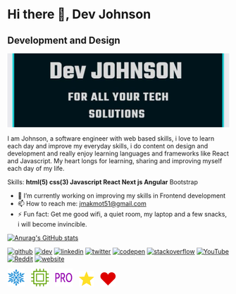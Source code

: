 # Hi there 👋, Dev Johnson
## Development and Design
![Development and Design](https://github.com/makmot256/makmot256/blob/main/devjohnson.jpg)

I am Johnson,  a software engineer with web based skills, i love to learn each day and improve my everyday skills, i do content on design and development and really enjoy learning languages and frameworks like React and Javascript. My heart longs for learning, sharing and improving myself each day of my life.

Skills: **html(5)
css(3)
Javascript
React
Next js
Angular**
Bootstrap

- 🔭 I’m currently working on improving my skills in Frontend development
- 📫 How to reach me: jmakmot51@gmail.com 
- ⚡ Fun fact: Get me good wifi, a quiet room, my laptop and a few snacks, i will become invincible.

 [![Anurag's GitHub stats](https://github-readme-stats.vercel.app/api?username=makmot256)](https://github.com/anuraghazra/github-readme-stats)


[<img src='https://cdn.jsdelivr.net/npm/simple-icons@3.0.1/icons/github.svg' alt='github' height='40'>](https://github.com/https://github.com/makmot256)  [<img src='https://cdn.jsdelivr.net/npm/simple-icons@3.0.1/icons/dev-dot-to.svg' alt='dev' height='40'>](https://dev.to/https://dev.to/makmot_johnson_44ae32d9bc)  [<img src='https://cdn.jsdelivr.net/npm/simple-icons@3.0.1/icons/linkedin.svg' alt='linkedin' height='40'>](https://www.linkedin.com/in/https://www.linkedin.com/in/makmot256//)  [<img src='https://cdn.jsdelivr.net/npm/simple-icons@3.0.1/icons/twitter.svg' alt='twitter' height='40'>](https://twitter.com/@JohnsonMakmot)  [<img src='https://cdn.jsdelivr.net/npm/simple-icons@3.0.1/icons/codepen.svg' alt='codepen' height='40'>](https://codepen.io/https://codepen.io/Makmot-Johnson)  [<img src='https://cdn.jsdelivr.net/npm/simple-icons@3.0.1/icons/stackoverflow.svg' alt='stackoverflow' height='40'>](https://stackoverflow.com/users/https://stackoverflow.com/users/13425296/makmot-johnson)  [<img src='https://cdn.jsdelivr.net/npm/simple-icons@3.0.1/icons/youtube.svg' alt='YouTube' height='40'>](https://www.youtube.com/channel/https://www.youtube.com/channel/UCGP3_TgmXAoiXlARQvWS-Ug)  [<img src='https://cdn.jsdelivr.net/npm/simple-icons@3.0.1/icons/reddit.svg' alt='Reddit' height='40'>](https://www.reddit.com/user/https://www.reddit.com/user/Swimming-Plantain721/)  [<img src='https://cdn.jsdelivr.net/npm/simple-icons@3.0.1/icons/icloud.svg' alt='website' height='40'>](jkmakmot.vercel.app)  

<a href='https://archiveprogram.github.com/'><img src='https://raw.githubusercontent.com/acervenky/animated-github-badges/master/assets/acbadge.gif' width='40' height='40'></a> <a href='https://docs.github.com/en/developers'><img src='https://raw.githubusercontent.com/acervenky/animated-github-badges/master/assets/devbadge.gif' width='40' height='40'></a> <a href='https://github.com/pricing'><img src='https://raw.githubusercontent.com/acervenky/animated-github-badges/master/assets/pro.gif' width='40' height='40'></a> <a href='https://stars.github.com/'><img src='https://raw.githubusercontent.com/acervenky/animated-github-badges/master/assets/starbadge.gif' width='35' height='35'></a> <a href='https://docs.github.com/en/github/supporting-the-open-source-community-with-github-sponsors'><img src='https://raw.githubusercontent.com/acervenky/animated-github-badges/master/assets/sponsorbadge.gif' width='35' height='35'></a> 







